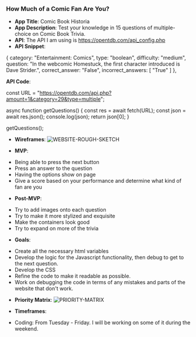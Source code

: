 ### How Much of a Comic Fan Are You?

- **App Title**: Comic Book Historia
- **App Description**: Test your knowledge in 15 questions of multiple-choice on Comic Book Trivia.
- **API**: The API I am using is https://opentdb.com/api_config.php
- **API Snippet**:

{
category: "Entertainment: Comics",
type: "boolean",
difficulty: "medium",
question: "In the webcomic Homestuck, the first character introduced is Dave Strider.",
correct_answer: "False",
incorrect_answers: [
"True"
]
},

**API Code**:

const URL = "https://opentdb.com/api.php?amount=1&category=29&type=multiple";

async function getQuestions() {
const res = await fetch(URL);
const json = await res.json();
console.log(json);
return json[0];
}

getQuestions();

- **Wireframes**: ![WEBSITE-ROUGH-SKETCH](https://user-images.githubusercontent.com/54910341/216992522-78c905f5-f0da-4e68-85cb-258aa5577837.png)


- **MVP**:

* Being able to press the next button
* Press an answer to the question
* Having the options show on page
* Give a score based on your performance and determine what kind of fan are you

- **Post-MVP**:

* Try to add images onto each question
* Try to make it more stylized and exquisite
* Make the containers look good
* Try to expand on more of the trivia

- **Goals**:

* Create all the necessary html variables
* Develop the logic for the Javascript functionality, then debug to get
  to the next question.
* Develop the CSS
* Refine the code to make it readable as possible.
* Work on debugging the code in terms of any mistakes and parts of the website that don't work.

- **Priority Matrix**: ![PRIORITY-MATRIX](https://user-images.githubusercontent.com/54910341/216992549-4e75ca79-3c63-4534-9aeb-2f069c006998.png)

- **Timeframes**:

* Coding: From Tuesday - Friday. I will be working on some of it during the weekend.
